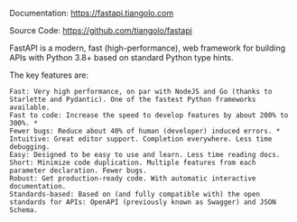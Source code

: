 Documentation: https://fastapi.tiangolo.com

Source Code: https://github.com/tiangolo/fastapi

FastAPI is a modern, fast (high-performance), web framework for building APIs with Python 3.8+ based on standard Python type hints.

The key features are:

    Fast: Very high performance, on par with NodeJS and Go (thanks to Starlette and Pydantic). One of the fastest Python frameworks available.
    Fast to code: Increase the speed to develop features by about 200% to 300%. *
    Fewer bugs: Reduce about 40% of human (developer) induced errors. *
    Intuitive: Great editor support. Completion everywhere. Less time debugging.
    Easy: Designed to be easy to use and learn. Less time reading docs.
    Short: Minimize code duplication. Multiple features from each parameter declaration. Fewer bugs.
    Robust: Get production-ready code. With automatic interactive documentation.
    Standards-based: Based on (and fully compatible with) the open standards for APIs: OpenAPI (previously known as Swagger) and JSON Schema.
